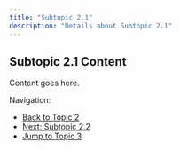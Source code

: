 ```yaml
---
title: "Subtopic 2.1"
description: "Details about Subtopic 2.1"
---
```


## Subtopic 2.1 Content

Content goes here.

Navigation:
- [Back to Topic 2](../)
- [Next: Subtopic 2.2](../subtopic2)
- [Jump to Topic 3](/topic3)
